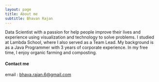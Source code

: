```yaml
---
layout: page
title: About me
subtitle: Bhavan Rajan 
---
```



Data Scientist with a passion for help people improve their lives and experience using visualization and technology to solve problems.
I studied at Lambda School, where I also served as a Team Lead. My background is as a Java Programmer with 3 years of corporate experience. 
In my free time, I enjoy organic farming and composting.





#### Contact me
email : bhava.rajan.6@gmail.com
